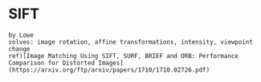 # SIFT
    by Lowe   
    solves: image rotation, affine transformations, intensity, viewpoint change   
    ref)[Image Matching Using SIFT, SURF, BRIEF and ORB: Performance Comparison for Distorted Images](https://arxiv.org/ftp/arxiv/papers/1710/1710.02726.pdf)   
    
    
   
